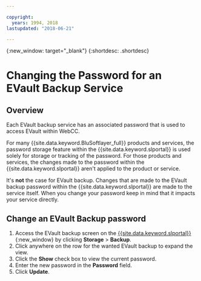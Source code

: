 ```yaml
---

copyright:
  years: 1994, 2018
lastupdated: "2018-06-21"

---
```

{:new_window: target="_blank"}
{:shortdesc: .shortdesc}

# Changing the Password for an EVault Backup Service

## Overview

Each EVault backup service has an associated password that is used to access EVault within WebCC. 

For many {{site.data.keyword.BluSoftlayer_full}} products and services, the password storage feature within the {{site.data.keyword.slportal}} is used solely for storage or tracking of the password. For those products and services, the changes made to the password within the {{site.data.keyword.slportal}} aren't applied to the product or service. 

It's **not** the case for EVault backup. Changes that are made to the EVault backup password within the {{site.data.keyword.slportal}} are made to the service itself. When you change your password keep in mind that it impacts your service directly.

## Change an EVault Backup password

1. Access the EVault backup screen on the [{{site.data.keyword.slportal}}](https://control.softlayer.com/){:new_window} by clicking **Storage** > **Backup**.
2. Click anywhere on the row for the wanted EVault backup to expand the view.
3. Click the **Show** check box to view the current password.
4. Enter the new password in the **Password** field.
5. Click **Update**.
